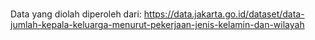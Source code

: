 #
Data yang diolah diperoleh dari: https://data.jakarta.go.id/dataset/data-jumlah-kepala-keluarga-menurut-pekerjaan-jenis-kelamin-dan-wilayah
